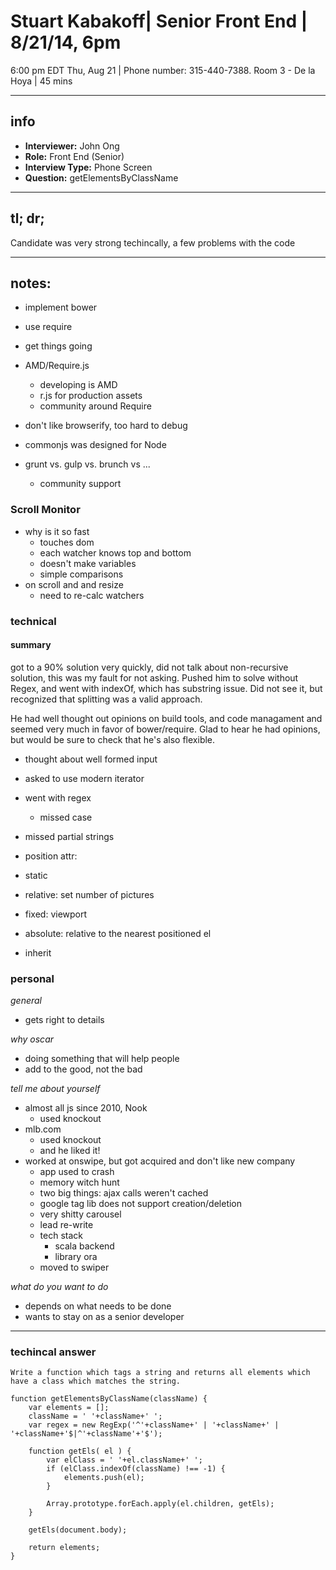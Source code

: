Stuart Kabakoff| Senior Front End | 8/21/14, 6pm
===============================================

6:00 pm EDT Thu, Aug 21  |  Phone number: 315-440-7388. Room 3 - De la Hoya  |  45 mins

-----------
## info

+ **Interviewer:** John Ong
+ **Role:** Front End (Senior)
+ **Interview Type:** Phone Screen
+ **Question:** getElementsByClassName

-----------



## tl; dr;

Candidate was very strong techincally, a few problems with the code 


------------
## notes:

- implement bower
- use require
- get things going

- AMD/Require.js 
  - developing is AMD
  - r.js for production assets
  - community around Require
- don't like browserify, too hard to debug
- commonjs was designed for Node

- grunt vs. gulp vs. brunch vs ...
	- community support

### Scroll Monitor
- why is it so fast
	- touches dom
	- each watcher knows top and bottom
	- doesn't make variables
	- simple comparisons
- on scroll and and resize
	- need to re-calc watchers


### technical

#### summary
got to a 90% solution very quickly, did not talk about non-recursive solution, this was my fault for not asking. Pushed him to solve without Regex, and went with indexOf, which has substring issue. Did not see it, but recognized that splitting was a valid approach.

He had well thought out opinions on build tools, and code managament and seemed very much in favor of bower/require. Glad to hear he had opinions, but would be sure to check that he's also flexible.


- thought about well formed input
- asked to use modern iterator
- went with regex
	- missed case
- missed partial strings

- position attr:
- static
- relative: set number of pictures
- fixed: viewport
- absolute: relative to the nearest positioned el
- inherit



### personal
*general*
- gets right to details


*why oscar*
- doing something that will help people
- add to the good, not the bad


*tell me about yourself*

- almost all js since 2010, Nook
	- used knockout
- mlb.com
	- used knockout
	- and he liked it!
- worked at onswipe, but got acquired and don't like new company
	- app used to crash
	- memory witch hunt
	- two big things: ajax calls weren't cached
	- google tag lib does not support creation/deletion
	- very shitty carousel
	- lead re-write
	- tech stack
		- scala backend
		- library ora
	- moved to swiper

*what do you want to do*
- depends on what needs to be done
- wants to stay on as a senior developer

---
### techincal answer


	Write a function which tags a string and returns all elements which have a class which matches the string.
	
    function getElementsByClassName(className) {
        var elements = [];
        className = ' '+className+' ';
        var regex = new RegExp('^'+className+' | '+className+' | '+className+'$|^'+className'+'$'); 
        
        function getEls( el ) {
            var elClass = ' '+el.className+' ';
            if (elClass.indexOf(className) !== -1) {
                elements.push(el);
            }
            
            Array.prototype.forEach.apply(el.children, getEls);
        }
        
        getEls(document.body);
        
        return elements;
    }

